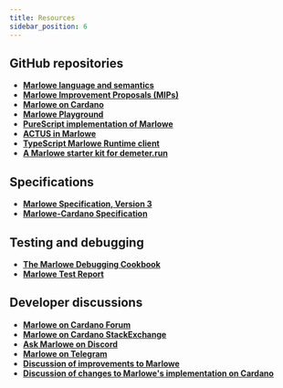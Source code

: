 ```yaml
---
title: Resources
sidebar_position: 6
---
```


## GitHub repositories

- **[Marlowe language and semantics](https://github.com/input-output-hk/marlowe)**
- **[Marlowe Improvement Proposals (MIPs)](https://github.com/input-output-hk/MIPs)**
- **[Marlowe on Cardano](https://github.com/input-output-hk/marlowe-cardano)**
- **[Marlowe Playground](https://github.com/input-output-hk/marlowe-playground)**
- **[PureScript implementation of Marlowe](https://github.com/input-output-hk/purescript-marlowe)**
- **[ACTUS in Marlowe](https://github.com/input-output-hk/marlowe-actus-labs)**
- **[TypeScript Marlowe Runtime client](https://github.com/input-output-hk/marlowe-ts-sdk)**
- **[A Marlowe starter kit for demeter.run](https://github.com/input-output-hk/marlowe-starter-kit)**

## Specifications

- **[Marlowe Specification, Version 3](https://github.com/input-output-hk/marlowe/releases/tag/v3)**
- **[Marlowe-Cardano Specification](https://github.com/input-output-hk/marlowe-cardano/blob/main/marlowe/specification/marlowe-cardano-specification.md)**

## Testing and debugging

- **[The Marlowe Debugging Cookbook](https://github.com/input-output-hk/marlowe-cardano/blob/main/marlowe/debugging-cookbook.md)**
- **[Marlowe Test Report](https://github.com/input-output-hk/marlowe-cardano/blob/main/marlowe/test/test-report.md)**

## Developer discussions

- **[Marlowe on Cardano Forum](https://forum.cardano.org/c/developers/cardano-marlowe/149)**
- **[Marlowe on Cardano StackExchange](https://cardano.stackexchange.com/questions/tagged/marlowe)**
- **[Ask Marlowe on Discord](https://discord.com/channels/826816523368005654/936295815926927390)**
- **[Marlowe on Telegram](https://t.me/IOHK_Marlowe)**
- **[Discussion of improvements to Marlowe](https://github.com/input-output-hk/MIPs/discussions)**
- **[Discussion of changes to Marlowe's implementation on Cardano](https://github.com/input-output-hk/marlowe-cardano/discussions)**

